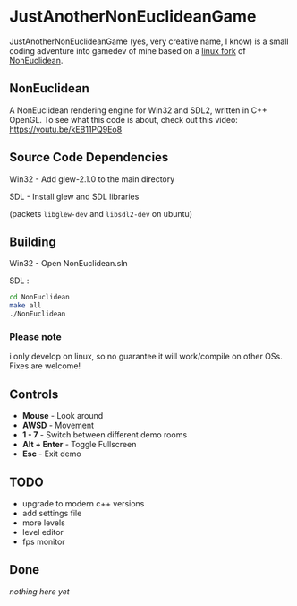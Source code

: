# JustAnotherNonEuclideanGame
JustAnotherNonEuclideanGame (yes, very creative name, I know) is a small coding adventure into gamedev of mine based on a [linux fork](https://github.com/Srinivasa314/NonEuclidean) of [NonEuclidean](https://github.com/HackerPoet/NonEuclidean).

## NonEuclidean
A NonEuclidean rendering engine for Win32 and SDL2, written in C++ OpenGL.
To see what this code is about, check out this video:
https://youtu.be/kEB11PQ9Eo8

## Source Code Dependencies
Win32 - Add glew-2.1.0 to the main directory 

SDL - Install glew and SDL libraries

(packets `libglew-dev` and `libsdl2-dev` on ubuntu)

## Building
Win32 - Open NonEuclidean.sln

SDL :
```sh
cd NonEuclidean
make all
./NonEuclidean
```

### Please note
i only develop on linux, so no guarantee it will work/compile on other OSs. Fixes are welcome!

## Controls
* **Mouse** - Look around
* **AWSD** - Movement
* **1 - 7** - Switch between different demo rooms
* **Alt + Enter** - Toggle Fullscreen
* **Esc** - Exit demo

## TODO
* upgrade to modern c++ versions
* add settings file
* more levels
* level editor
* fps monitor

## Done
*nothing here yet*
